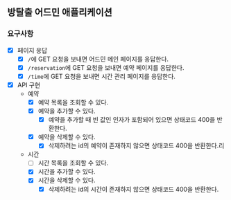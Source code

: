 ## 방탈출 어드민 애플리케이션

### 요구사항

- [x] 페이지 응답
    - [x] `/`에 GET 요청을 보내면 어드민 메인 페이지를 응답한다.
    - [x] `/reservation`에 GET 요청을 보내면 예약 페이지를 응답한다.
    - [x] `/time`에 GET 요청을 보내면 시간 관리 페이지를 응답한다.
- [x] API 구현
    - 예약
        - [x] 예약 목록을 조회할 수 있다.
        - [x] 예약을 추가할 수 있다.
            - [x] 예약을 추가할 때 빈 값인 인자가 포함되어 있으면 상태코드 400을 반환한다.
        - [x] 예약을 삭제할 수 있다.
            - [x] 삭제하려는 id의 예약이 존재하지 않으면 상태코드 400을 반환한다.리
    - 시간
        - [ ] 시간 목록을 조회할 수 있다.
        - [x] 시간을 추가할 수 있다.
        - [x] 시간을 삭제할 수 있다.
            - [x] 삭제하려는 id의 시간이 존재하지 않으면 상태코드 400을 반환한다.